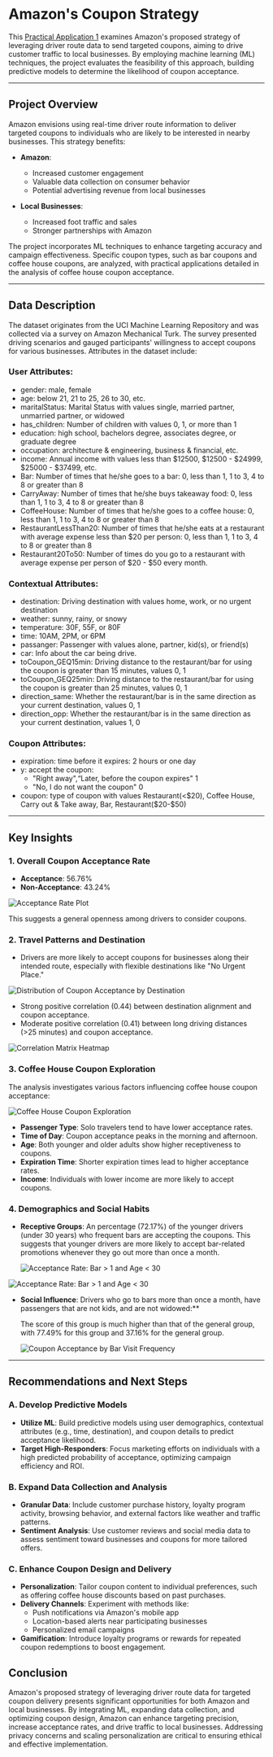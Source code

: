 # Amazon's Coupon Strategy

This [Practical Application 1](**Practical%20Application%201.ipynb**) examines Amazon's proposed strategy of leveraging driver route data to send targeted coupons, aiming to drive customer traffic to local businesses. By employing machine learning (ML) techniques, the project evaluates the feasibility of this approach, building predictive models to determine the likelihood of coupon acceptance.

---

## Project Overview

Amazon envisions using real-time driver route information to deliver targeted coupons to individuals who are likely to be interested in nearby businesses. This strategy benefits:

- **Amazon**:
  - Increased customer engagement
  - Valuable data collection on consumer behavior
  - Potential advertising revenue from local businesses

- **Local Businesses**:
  - Increased foot traffic and sales
  - Stronger partnerships with Amazon

The project incorporates ML techniques to enhance targeting accuracy and campaign effectiveness. Specific coupon types, such as bar coupons and coffee house coupons, are analyzed, with practical applications detailed in the analysis of coffee house coupon acceptance.

---

## Data Description

The dataset originates from the UCI Machine Learning Repository and was collected via a survey on Amazon Mechanical Turk. The survey presented driving scenarios and gauged participants' willingness to accept coupons for various businesses. Attributes in the dataset include:

### User Attributes:
  -  gender: male, female
  -  age: below 21, 21 to 25, 26 to 30, etc.
  -  maritalStatus: Marital Status with values single, married partner, unmarried partner, or widowed
  -  has_children: Number of children with values 0, 1, or more than 1
  -  education: high school, bachelors degree, associates degree, or graduate degree
  -  occupation: architecture & engineering, business & financial, etc.
  -  income: Annual income with values less than \$12500, \$12500 - \$24999, \$25000 - \$37499, etc.
  -  Bar: Number of times that he/she goes to a bar: 0, less than 1, 1 to 3, 4 to 8 or greater than 8
  -  CarryAway: Number of times that he/she buys takeaway food: 0, less than 1, 1 to 3, 4 to 8 or greater
  than 8
  -  CoffeeHouse: Number of times that he/she goes to a coffee house: 0, less than 1, 1 to 3, 4 to 8 or
  greater than 8
  -  RestaurantLessThan20: Number of times that he/she eats at a restaurant with average expense less than \$20 per
  person: 0, less than 1, 1 to 3, 4 to 8 or greater than 8
  - Restaurant20To50: Number of times do you go to a restaurant with average expense per person of \$20 - \$50 every month.


### Contextual Attributes:
  - destination: Driving destination with values home, work, or no urgent destination
  - weather: sunny, rainy, or snowy
  - temperature: 30F, 55F, or 80F
  - time: 10AM, 2PM, or 6PM
  - passanger: Passenger with values alone, partner, kid(s), or friend(s)
  - car: Info about the car being drive.
  - toCoupon_GEQ15min: Driving distance to the restaurant/bar for using the coupon is greater than 15 minutes, values 0, 1
  - toCoupon_GEQ25min: Driving distance to the restaurant/bar for using the coupon is greater than 25 minutes, values 0, 1
  - direction_same: Whether the restaurant/bar is in the same direction as your current destination, values 0, 1
  - direction_opp: Whether the restaurant/bar is in the same direction as your current destination, values 1, 0


### Coupon Attributes:
  - expiration: time before it expires: 2 hours or one day
  - y: accept the coupon:
    - "Right away",“Later, before the coupon expires" 1
    - "No, I do not want the coupon" 0
  - coupon: type of coupon with values Restaurant(<\$20), Coffee House, Carry out & Take away, Bar, Restaurant(\$20-\$50)

---

## Key Insights

### 1. **Overall Coupon Acceptance Rate**
- **Acceptance**: 56.76%
- **Non-Acceptance**: 43.24%

![Acceptance Rate Plot](images/coupon_acceptance_rate.png)

This suggests a general openness among drivers to consider coupons.

### 2. **Travel Patterns and Destination**
- Drivers are more likely to accept coupons for businesses along their intended route, especially with flexible destinations like "No Urgent Place."

![Distribution of Coupon Acceptance by Destination](images/destination.png)

- Strong positive correlation (0.44) between destination alignment and coupon acceptance.
- Moderate positive correlation (0.41) between long driving distances (>25 minutes) and coupon acceptance.

![Correlation Matrix Heatmap](images/correlation.png)


### 3. **Coffee House Coupon Exploration**

The analysis investigates various factors influencing coffee house coupon acceptance:

![Coffee House Coupon Exploration](images/coffee_house_coupon_exploration.png)

- **Passenger Type**: Solo travelers tend to have lower acceptance rates.
- **Time of Day**: Coupon acceptance peaks in the morning and afternoon.
- **Age**: Both younger and older adults show higher receptiveness to coupons.
- **Expiration Time**: Shorter expiration times lead to higher acceptance rates.
- **Income**: Individuals with lower income are more likely to accept coupons.

### 4. **Demographics and Social Habits**
- **Receptive Groups**: An percentage (72.17%) of the younger drivers (under 30 years) who frequent bars are accepting the coupons. This suggests that younger drivers are more likely to accept bar-related promotions whenever they go out more than once a month.

   ![Acceptance Rate: Bar > 1 and Age < 30](images/bar__1_and_age__30.png)

 ![Acceptance Rate: Bar > 1 and Age < 30](images/bar__1_and_age__30.png)
- **Social Influence**: Drivers who go to bars more than once a month, have passengers that are not kids, and are not widowed:**

   The score of this group is much higher than that of the general group, with 77.49% for this group and 37.16% for the general group.

   ![Coupon Acceptance by Bar Visit Frequency](images/bar__1_time_no_kids_not_widowed.png)

---

## Recommendations and Next Steps

### A. **Develop Predictive Models**
- **Utilize ML**: Build predictive models using user demographics, contextual attributes (e.g., time, destination), and coupon details to predict acceptance likelihood.
- **Target High-Responders**: Focus marketing efforts on individuals with a high predicted probability of acceptance, optimizing campaign efficiency and ROI.

### B. **Expand Data Collection and Analysis**
- **Granular Data**: Include customer purchase history, loyalty program activity, browsing behavior, and external factors like weather and traffic patterns.
- **Sentiment Analysis**: Use customer reviews and social media data to assess sentiment toward businesses and coupons for more tailored offers.

### C. **Enhance Coupon Design and Delivery**
- **Personalization**: Tailor coupon content to individual preferences, such as offering coffee house discounts based on past purchases.
- **Delivery Channels**: Experiment with methods like:
  - Push notifications via Amazon's mobile app
  - Location-based alerts near participating businesses
  - Personalized email campaigns
- **Gamification**: Introduce loyalty programs or rewards for repeated coupon redemptions to boost engagement.

## Conclusion

Amazon's proposed strategy of leveraging driver route data for targeted coupon delivery presents significant opportunities for both Amazon and local businesses. By integrating ML, expanding data collection, and optimizing coupon design, Amazon can enhance targeting precision, increase acceptance rates, and drive traffic to local businesses. Addressing privacy concerns and scaling personalization are critical to ensuring ethical and effective implementation.
